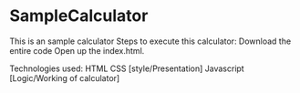 # SampleCalculator
This is an sample calculator
Steps to execute this calculator:
Download the entire code
Open up the index.html.


Technologies used:
HTML
CSS [style/Presentation]
Javascript [Logic/Working of calculator]
